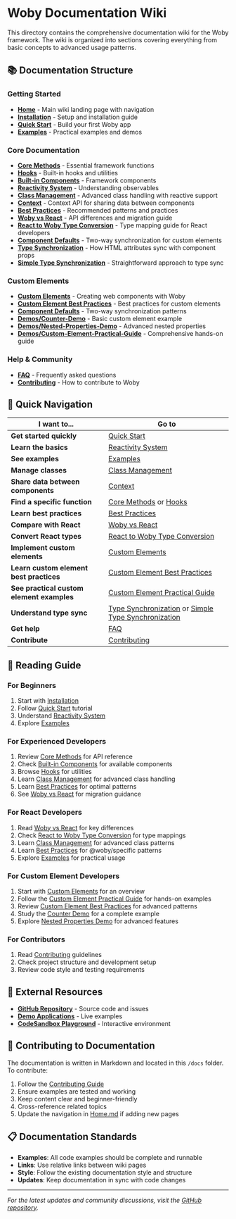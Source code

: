 # Woby Documentation Wiki

This directory contains the comprehensive documentation wiki for the Woby framework. The wiki is organized into sections covering everything from basic concepts to advanced usage patterns.

## 📚 Documentation Structure

### Getting Started
- **[Home](./Home.md)** - Main wiki landing page with navigation
- **[Installation](./Installation.md)** - Setup and installation guide
- **[Quick Start](./Quick-Start.md)** - Build your first Woby app
- **[Examples](./Examples.md)** - Practical examples and demos

### Core Documentation
- **[Core Methods](./Core-Methods.md)** - Essential framework functions
- **[Hooks](./Hooks.md)** - Built-in hooks and utilities
- **[Built-in Components](./Built-in-Components.md)** - Framework components
- **[Reactivity System](./Reactivity-System.md)** - Understanding observables
- **[Class Management](./Class-Management.md)** - Advanced class handling with reactive support
- **[Context](./Context.md)** - Context API for sharing data between components
- **[Best Practices](./Best-Practices.md)** - Recommended patterns and practices
- **[Woby vs React](./Woby-vs-React.md)** - API differences and migration guide
- **[React to Woby Type Conversion](./React-to-Woby-Type-Conversion.md)** - Type mapping guide for React developers
- **[Component Defaults](./Component-Defaults.md)** - Two-way synchronization for custom elements
- **[Type Synchronization](./Type-Synchronization.md)** - How HTML attributes sync with component props
- **[Simple Type Synchronization](./Type-Sync-Simple.md)** - Straightforward approach to type sync

### Custom Elements
- **[Custom Elements](../CUSTOM_ELEMENTS.md)** - Creating web components with Woby
- **[Custom Element Best Practices](./Custom-Element-Best-Practices.md)** - Best practices for custom elements
- **[Component Defaults](./Component-Defaults.md)** - Two-way synchronization patterns
- **[Demos/Counter-Demo](./demos/Counter-Demo.md)** - Basic custom element example
- **[Demos/Nested-Properties-Demo](./demos/Nested-Properties-Demo.md)** - Advanced nested properties
- **[Demos/Custom-Element-Practical-Guide](./demos/Custom-Element-Practical-Guide.md)** - Comprehensive hands-on guide

### Help & Community
- **[FAQ](./FAQ.md)** - Frequently asked questions
- **[Contributing](./Contributing.md)** - How to contribute to Woby

## 🚀 Quick Navigation

| I want to... | Go to |
|-------------|-------|
| **Get started quickly** | [Quick Start](./Quick-Start.md) |
| **Learn the basics** | [Reactivity System](./Reactivity-System.md) |
| **See examples** | [Examples](./Examples.md) |
| **Manage classes** | [Class Management](./Class-Management.md) |
| **Share data between components** | [Context](./Context.md) |
| **Find a specific function** | [Core Methods](./Core-Methods.md) or [Hooks](./Hooks.md) |
| **Learn best practices** | [Best Practices](./Best-Practices.md) |
| **Compare with React** | [Woby vs React](./Woby-vs-React.md) |
| **Convert React types** | [React to Woby Type Conversion](./React-to-Woby-Type-Conversion.md) |
| **Implement custom elements** | [Custom Elements](../CUSTOM_ELEMENTS.md) |
| **Learn custom element best practices** | [Custom Element Best Practices](./Custom-Element-Best-Practices.md) |
| **See practical custom element examples** | [Custom Element Practical Guide](./demos/Custom-Element-Practical-Guide.md) |
| **Understand type sync** | [Type Synchronization](./Type-Synchronization.md) or [Simple Type Synchronization](./Type-Sync-Simple.md) |
| **Get help** | [FAQ](./FAQ.md) |
| **Contribute** | [Contributing](./Contributing.md) |

## 📖 Reading Guide

### For Beginners
1. Start with [Installation](./Installation.md)
2. Follow [Quick Start](./Quick-Start.md) tutorial
3. Understand [Reactivity System](./Reactivity-System.md)
4. Explore [Examples](./Examples.md)

### For Experienced Developers
1. Review [Core Methods](./Core-Methods.md) for API reference
2. Check [Built-in Components](./Built-in-Components.md) for available components
3. Browse [Hooks](./Hooks.md) for utilities
4. Learn [Class Management](./Class-Management.md) for advanced class handling
5. Learn [Best Practices](./Best-Practices.md) for optimal patterns
6. See [Woby vs React](./Woby-vs-React.md) for migration guidance

### For React Developers
1. Read [Woby vs React](./Woby-vs-React.md) for key differences
2. Check [React to Woby Type Conversion](./React-to-Woby-Type-Conversion.md) for type mappings
3. Learn [Class Management](./Class-Management.md) for advanced class patterns
4. Learn [Best Practices](./Best-Practices.md) for @woby/specific patterns
5. Explore [Examples](./Examples.md) for practical usage

### For Custom Element Developers
1. Start with [Custom Elements](../CUSTOM_ELEMENTS.md) for an overview
2. Follow the [Custom Element Practical Guide](./demos/Custom-Element-Practical-Guide.md) for hands-on examples
3. Review [Custom Element Best Practices](./Custom-Element-Best-Practices.md) for advanced patterns
4. Study the [Counter Demo](./demos/Counter-Demo.md) for a complete example
5. Explore [Nested Properties Demo](./demos/Nested-Properties-Demo.md) for advanced features

### For Contributors
1. Read [Contributing](./Contributing.md) guidelines
2. Check project structure and development setup
3. Review code style and testing requirements

## 🔗 External Resources

- **[GitHub Repository](https://github.com/wobyjs/woby)** - Source code and issues
- **[Demo Applications](https://github.com/wobyjs/demo)** - Live examples
- **[CodeSandbox Playground](https://codesandbox.io/s/playground-7w2pxg)** - Interactive environment

## 📝 Contributing to Documentation

The documentation is written in Markdown and located in this `/docs` folder. To contribute:

1. Follow the [Contributing Guide](./Contributing.md)
2. Ensure examples are tested and working
3. Keep content clear and beginner-friendly
4. Cross-reference related topics
5. Update the navigation in [Home.md](./Home.md) if adding new pages

## 📋 Documentation Standards

- **Examples**: All code examples should be complete and runnable
- **Links**: Use relative links between wiki pages
- **Style**: Follow the existing documentation style and structure
- **Updates**: Keep documentation in sync with code changes

---

*For the latest updates and community discussions, visit the [GitHub repository](https://github.com/wobyjs/woby).*